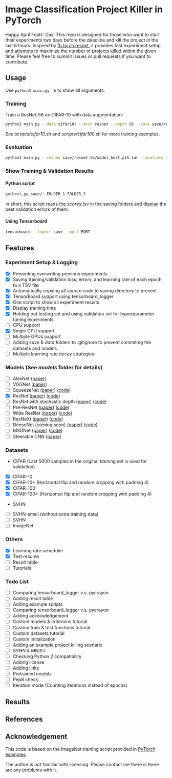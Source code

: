 # Image Classification Project Killer in PyTorch
Happy April Fools' Day!
This repo is designed for those who want to start their experiments two days before the deadline and kill the project in the last 6 hours.
Inspired by [fb.torch.resnet](https://github.com/facebook/fb.resnet.torch),
it provides fast experiment setup and attempts to maximize the number of projects killed within the given time.
Please feel free to summit issues or pull requests if you want to contribute.

## Usage
Use `python3 main.py -h` to show all arguments.

### Training
Train a ResNet-56 on CIFAR-10 with data augmentation:
```sh
python3 main.py --data cifar10+ --arch resnet --depth 56 --save save/resnet-56 --epochs 164
```
See *scripts/cifar10.sh* and *scripts/cifar100.sh* for more training examples.
### Evaluation
```sh
python3 main.py --resume save/resnet-56/model_best.pth.tar --evaluate test --data cifar10+
```
### Show Training & Validation Results
#### Python script
```sh
getbest.py save/* FOLDER_1 FOLDER_2
```
In short, this script reads the *scores.tsv* in the saving folders and display the best validation errors of them.

#### Using Tensorboard
```sh
tensorboard --logdir save --port PORT
```

## Features

### Experiment Setup & Logging
- [x] Preventing overwriting previous experiments
- [x] Saving training/validation loss, errors, and learning rate of each epoch to a TSV file
- [x] Automatically copying all source code to saving directory to prevent
- [x] TensorBoard support using tensorboard_logger
- [x] One script to show all experiment results
- [x] Display training time
- [x] Holding out testing set and using validation set for hyperparameter tuning experiments
- [ ] CPU support
- [x] Single GPU support
- [ ] Multiple GPUs support
- [ ] Adding *save* & *data* folders to .gitignore to prevent commiting the datasets and models
- [ ] Multiple learning rate decay strategies

### Models (See *models* folder for details)
- [ ] AlexNet ([paper](http://papers.nips.cc/paper/4824-imagenet-classification-with-deep-convolutional-neural-networks))
- [ ] VGGNet ([paper](https://arxiv.org/abs/1409.1556))
- [ ] SqueezeNet ([paper](https://arxiv.org/abs/1602.07360)) ([code](https://github.com/DeepScale/SqueezeNet))
- [x] ResNet ([paper](https://arxiv.org/abs/1512.03385)) ([code](https://github.com/facebook/fb.resnet.torch))
- [ ] ResNet with stochastic depth ([paper](https://arxiv.org/abs/1603.09382)) ([code](https://github.com/yueatsprograms/Stochastic_Depth))
- [ ] Pre-ResNet ([paper](https://arxiv.org/abs/1603.05027)) ([code](https://github.com/facebook/fb.resnet.torch))
- [ ] Wide ResNet ([paper](https://arxiv.org/abs/1605.07146)) ([code](https://github.com/szagoruyko/wide-residual-networks))
- [ ] ResNeXt ([paper](https://arxiv.org/abs/1611.05431)) ([code](https://github.com/facebookresearch/ResNeXt))
- [ ] DenseNet (coming soon) ([paper](https://arxiv.org/abs/1608.06993)) ([code](https://github.com/liuzhuang13/DenseNet))
- [ ] MSDNet ([paper](https://arxiv.org/abs/1703.09844)) ([code](https://github.com/gaohuang/MSDNet))
- [ ] Steerable CNN ([paper](https://arxiv.org/abs/1612.08498))

### Datasets
- CIFAR (Last 5000 samples in the original training set is used for validation)
 - [x] CIFAR-10
 - [x] CIFAR-10+ (Horizontal flip and random cropping with padding 4)
 - [x] CIFAR-100
 - [x] CIFAR-100+ (Horizontal flip and random cropping with padding 4)
- SVHN
 - [ ] SVHN-small (without extra training data)
 - [ ] SVHN
- [ ] ImageNet

### Others
- [x] Learning rate scheduler
- [x] Test resume
- [ ] Result table
- [ ] Tutorials

### Todo List
- [ ] Comparing tensorboard\_logger v.s. pycrayon
- [ ] Adding result table
- [ ] Adding example scripts
- [ ] Comparing tensorboard\_logger v.s. pycrayon
- [ ] Adding acknowledgement
- [ ] Custom models & criterions tutorial
- [ ] Custom train & test functions tutorial
- [ ] Custom datasets tutorial
- [ ] Custom initialization
- [ ] Adding an example project killing scenario
- [ ] SVHN & MNIST
- [ ] Checking Python 2 compatibility
- [ ] Adding license
- [ ] Adding links
- [ ] Pretrained models
- [ ] Pep8 check
- [ ] Iteration mode (Counting iterations instead of epochs)

## Results

## References

## Acknowledgement
This code is based on the ImageNet training script provided in [PyTorch examples](https://github.com/pytorch/examples/blob/master/imagenet/main.py).

The author is not familiar with licensing. Please contact me there is there are any problems with it.
